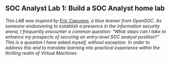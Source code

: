 <h2>SOC Analyst Lab 1: Build a SOC Analyst home lab</h2>

_This LAB was inspired by [Eric Capuano](https://www.sans.org/profiles/eric-capuano/), a blue teamer from OpenSOC. As someone endeavoring to establish a presence in the information security arena, I frequently encounter a common question: "What steps can I take to enhance my prospects of securing an entry-level SOC analyst position?" This is a question I have asked myself, without exception. In order to address this and to translate learning into practical experience within the thrilling realm of Virtual Machines_
